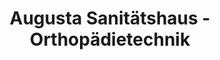 ---
title: "Augusta Sanitätshaus - Orthopädietechnik"
url: /augsburg/augusta-sanitaetshaus-orthopaedietechnik/
shop: Sanitätshaus
---